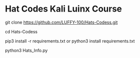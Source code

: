 # Hat Codes Kali Luinx Course 

git clone https://github.com/LUFFY-100/Hats-Codess.git

cd Hats-Codess

pip3 install -r requirements.txt or python3 install requirements.txt

 python3 Hats_Info.py
